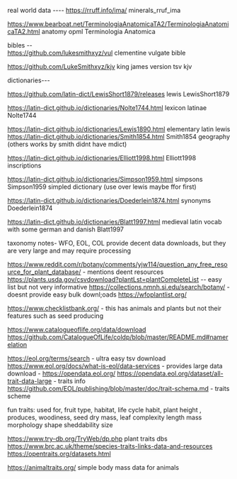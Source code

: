 
real world data ----
https://rruff.info/ima/ minerals_rruf_ima 

https://www.bearboat.net/TerminologiaAnatomicaTA2/TerminologiaAnatomicaTA2.html anatomy opml Terminologia Anatomica 


bibles --  
https://github.com/lukesmithxyz/vul clementine vulgate bible

https://github.com/LukeSmithxyz/kjv king james version tsv kjv


dictionaries---

https://github.com/latin-dict/LewisShort1879/releases lewis LewisShort1879

https://latin-dict.github.io/dictionaries/Nolte1744.html lexicon latinae Nolte1744

https://latin-dict.github.io/dictionaries/Lewis1890.html elementary latin lewis 
https://latin-dict.github.io/dictionaries/Smith1854.html Smith1854 geography (others works by smith didnt have mdict)


https://latin-dict.github.io/dictionaries/Elliott1998.html Elliott1998 inscriptions

https://latin-dict.github.io/dictionaries/Simpson1959.html simpsons Simpson1959 simpled dictionary (use over lewis maybe ffor first)

https://latin-dict.github.io/dictionaries/Doederlein1874.html synonyms Doederlein1874

https://latin-dict.github.io/dictionaries/Blatt1997.html medieval latin vocab with some german and danish Blatt1997




taxonomy notes- 
WFO, EOL, COL  provide decent data downloads, but they are very large and may require processing

https://www.reddit.com/r/botany/comments/yjw114/question_any_free_resource_for_plant_database/ - mentions deent resources
https://plants.usda.gov/csvdownload?plantLst=plantCompleteList -- easy list but not very informative
https://collections.nmnh.si.edu/search/botany/ - doesnt provide easy bulk downl;oads
https://wfoplantlist.org/ 




https://www.checklistbank.org/ - this has animals and plants but not their features such as seed producing

https://www.catalogueoflife.org/data/download
https://github.com/CatalogueOfLife/coldp/blob/master/README.md#namerelation



https://eol.org/terms/search - ultra easy tsv download
https://www.eol.org/docs/what-is-eol/data-services - provides large data download - https://opendata.eol.org/ 
https://opendata.eol.org/dataset/all-trait-data-large - traits info
https://github.com/EOL/publishing/blob/master/doc/trait-schema.md - traits scheme

fun traits:  used for, fruit type, habitat, life cycle habit, plant height , produces, woodiness, seed dry mass, leaf complexity length mass morphology shape sheddability size



https://www.try-db.org/TryWeb/dp.php plant traits dbs
https://www.brc.ac.uk/theme/species-traits-links-data-and-resources
https://opentraits.org/datasets.html



https://animaltraits.org/ simple body mass data for animals 

